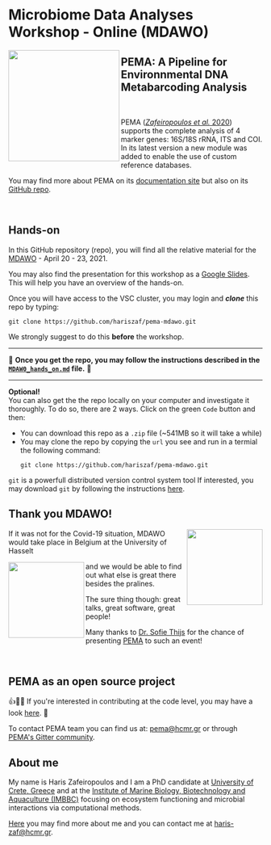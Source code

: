 # Microbiome Data Analyses Workshop - Online (MDAWO)


<img src="https://camo.githubusercontent.com/762c1129f266494bbbb3faff3d673040cf7b1f19d45c6e13f49b08de12f5116a/68747470733a2f2f692e70617374652e706963732f38373031383966616466363638613935386338616163383366333865373939632e706e67" width= 220px; align="left"  />

## PEMA: A Pipeline for Environnmental DNA Metabarcoding Analysis 

<br/>

PEMA ([*Zafeiropoulos et al.* 2020](https://academic.oup.com/gigascience/article/9/3/giaa022/5803335))
supports the complete analysis of 4 marker genes: 16S/18S rRNA, ITS and COI.
In its latest version a new module was added to enable the use of custom reference databases. 

You may find more about PEMA on its [documentation site](http://pema.hcmr.gr/)
but also on its [GitHub repo](https://github.com/hariszaf/pema). 


<br/>

## Hands-on 


In this GitHub repository (repo), you will find all the relative material for the [MDAWO](https://mdawo.meetinghand.com/) - April 20 - 23, 2021.

You may also find the presentation for this workshop as a [Google Slides](https://docs.google.com/presentation/d/1wTDkCBEC8MkQDr6efGE0xsluO87GB-5thnMGIdNb_tY/edit?usp=sharing).
This will help you have an overview of the hands-on.

Once you will have access to the VSC cluster, you may login and ***clone*** this repo by typing:

```
git clone https://github.com/hariszaf/pema-mdawo.git
```  

We strongly suggest to do this  **before** the workshop. 

-----------------------
💯
**Once you get the repo, you may follow the instructions described 
in the [`MDAW0_hands_on.md`](https://github.com/hariszaf/pema-mdawo/blob/main/MDWAO_hands_on.md) file.** 
💯

-----------------------



**Optional!**<br/>
You can also get the the repo locally on your computer and investigate it thoroughly. 
To do so, there are 2 ways. 
Click on the green `Code` button and then: 
* You can download this repo as a `.zip` file (~541MB so it will take a while)
* You may clone the repo by copying the `url` you see and run in a termial the following command:
   ```
   git clone https://github.com/hariszaf/pema-mdawo.git
   ```  

`git` is a powerfull distributed version control system tool
If interested, you may download `git` by following the instructions 
[here](https://www.atlassian.com/git/tutorials/install-git). 



## Thank you MDAWO! 
<img src="https://static6.depositphotos.com/1003580/615/i/600/depositphotos_6150624-stock-photo-kid-with-chocolate.jpg" width= 150px;  align="right">
If it was not for the Covid-19 situation, MDAWO would take place in Belgium at the University of Hasselt

<img src="https://liquorcity.co.za/images/thumbs/0001838_stella-artois-nrb-6-x-330ml_600.jpeg"
width = 150px; align="left">

and we would be able to find out what else is great there besides the pralines. 

The sure thing though: great talks, great software, great people!  

Many thanks to [Dr. Sofie Thijs](https://www.linkedin.com/in/sofiethijs/?originalSubdomain=be) for the chance of presenting 
[PEMA](http://pema.hcmr.gr/) to such an event! 

<br/>

## PEMA as an open source project

👍🥳💯
If you're interested in contributing at the code level, you may have a look [here](https://github.com/hariszaf/pema/blob/master/CONTRIBUTING.md).
💯


To contact PEMA team you can find us at: 
pema@hcmr.gr or through [PEMA's Gitter community](https://gitter.im/pema-helpdesk/community).




## About me
My name is Haris Zafeiropoulos and I am a PhD candidate at [University of Crete, Greece](http://biology.uoc.gr/) and at the [Institute of Marine Biology, Biotechnology and Aquaculture (IMBBC)](https://imbbc.hcmr.gr/) focusing on ecosystem functioning and microbial interactions via computational methods.

[Here](https://hariszaf.github.io/) you may find more about me and you can contact me at
haris-zaf@hcmr.gr.

